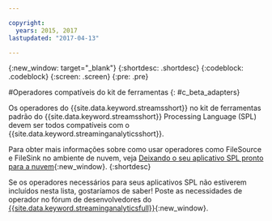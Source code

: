 ```yaml
---

copyright:
  years: 2015, 2017
lastupdated: "2017-04-13"

---
```


<!-- Attribute definitions -->
{:new_window: target="_blank"}
{:shortdesc: .shortdesc}
{:codeblock: .codeblock}
{:screen: .screen}
{:pre: .pre}

#Operadores compatíveis do kit de ferramentas
{: #c_beta_adapters}

Os operadores do {{site.data.keyword.streamsshort}} no kit de ferramentas padrão do
{{site.data.keyword.streamsshort}} Processing Language (SPL) devem ser todos compatíveis com
o {{site.data.keyword.streaminganalyticsshort}}.

Para obter mais informações sobre como usar operadores como FileSource e FileSink no ambiente de nuvem, veja
[Deixando o seu aplicativo SPL pronto para a
nuvem](https://developer.ibm.com/streamsdev/docs/getting-spl-application-ready-cloud/){:new_window}.
{:shortdesc}

Se os operadores necessários para seus aplicativos SPL não estiverem incluídos nesta lista,
gostaríamos de saber! Poste as necessidades de operador no fórum de desenvolvedores do
[{{site.data.keyword.streaminganalyticsfull}}](https://developer.ibm.com/answers/topics/streaming-analytics.html){:new_window}.
